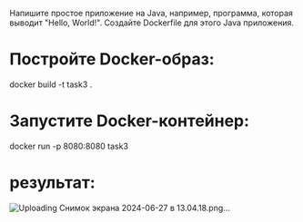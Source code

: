 Напишите простое приложение на Java, например, программа, которая выводит "Hello, World!". Создайте Dockerfile для этого Java приложения.

# Постройте Docker-образ:

docker build -t task3 .

# Запустите Docker-контейнер:

docker run -p 8080:8080 task3

# результат: 

![Uploading Снимок экрана 2024-06-27 в 13.04.18.png…]()
